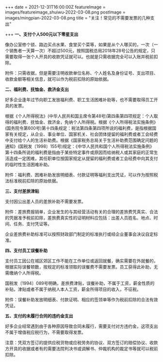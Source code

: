 +++
date = 2021-12-31T16:00:00Z
featureImage = images/featureimage_shuiwu-2022-03-08.png
postImage = images/mingpian-2022-03-08.png
title = "关注！常见的不需要发票的几种支出"

+++
**一、支付个人500元以下零星支出**

像办公室修个锁、路边买点水果、食堂买个菜等，如果是从个人哪买的，一次（一个销售者一天算一次）不超过500元，按照国税总局2018年28号公告的规定，只需要取得一张个人开具的收款凭证就可以。也就是只需收据完全可以入账并税前扣除。

附件：只需收据，但是需要注明收款单位名称、个人姓名及身份证号、支出项目、收款金额等相关信息，就可以作为税前扣除的原始依据。

**二、福利费、抚恤金、救济金支出**

好多企业逢年过节向职工发放福利费、职工生活困难补助等，也不需要取得员工开具的发票。

根据《个人所得税法》(中华人民共和国主席令第48号)第四条第四项规定：个人取得的福利费、抚恤金、救济金，免纳个人所得税。根据《个人所得税法实施条例》(国务院令第600号)第十四条规定：税法第四条第四项所说的福利费，是指根据国家有关规定，从企业、事业单位、国家机关、社会团体提留的福利费或者工会经费中支付给个人的生活补助费。根据《国家税务总局关于生活补助费范围确定问题的通知》(国税发〔1998〕155号)规定：《中华人民共和国个人所得税法实施条例》第十四条所说的福利费是指由于某些特定事件或原因而给纳税人或其家庭的正常生活造成一定困难，其任职单位按国家规定从提留的福利费或者工会经费中向其支付的临时性生活困难补助。

附件：福利费、困难补助发放明细表、付款证明等福利支出凭证，可以作为按照税法标准税前扣除的原始依据。

**三、支付差旅津贴**

支付因公出差人员的差旅补助不需要发票。

附件：差旅费报销单，企业发生的与其经营活动有关的合理的差旅费凭真实、合法的凭据准予税前扣除，差旅费真实性的证明材料应包括：出差人员姓名、地点、时间、任务、支付凭证等。

企业差旅费补助标准可以按照财政部门制定的标准执行或经企业董事会决议自定标准。

**四、支付员工误餐补助**

支付员工因公在城区郊区工作不能在工作单位或返回就餐，确实需要在外就餐的，根据实际误餐顿数，按规定的标准领取的误餐费不需要发票。员工获得此补助，无需缴纳个人所得税。

国税发〔1994〕089号明确，差旅费津贴，误餐补助，不属于工资，薪金性质的补贴，津贴或者不属于纳税人本人工资，薪金所得项目的收入，不征税。

附件：误餐补助发放明细表、付款证明、相应的签领单等作为税前扣除的合法有效凭证。

**五、支付的未履行合同的违约金支出**

好多企业经常遇到由于各种原因导致合同未履行，需要支付对方违约金，这项支出不属于增值税应税行为，不需要取得发票。

注意：凭双方签订的提供应税货物或应税劳务的协议、双方签订的赔偿协议、收款方开具的收据或者有的需要法院判决书或调解书、仲裁机构的裁定书等就可以税前扣除。